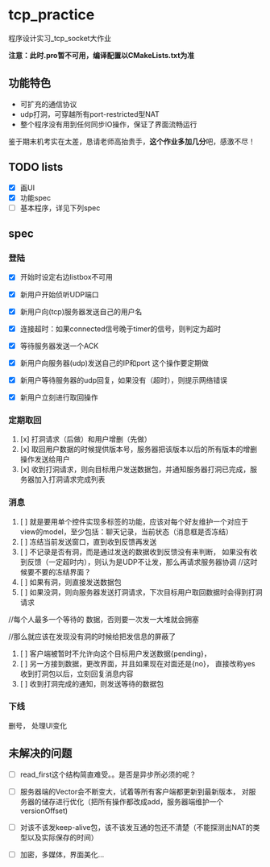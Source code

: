 # tcp_practice
程序设计实习_tcp_socket大作业


**注意：此时.pro暂不可用，编译配置以CMakeLists.txt为准**
## 功能特色

* 可扩充的通信协议
* udp打洞，可穿越所有port-restricted型NAT
* 整个程序没有用到任何同步IO操作，保证了界面流畅运行

鉴于期末机考实在太差，恳请老师高抬贵手，**这个作业多加几分**吧，感激不尽！

## TODO lists

* [x] 画UI
* [x] 功能spec
* [ ] 基本程序，详见下列spec

## spec

### 登陆
* [x] 开始时设定右边listbox不可用
* [x] 新用户开始侦听UDP端口
* [x] 新用户向(tcp)服务器发送自己的用户名
* [x] 连接超时：如果connected信号晚于timer的信号，则判定为超时
* [x] 等待服务器发送一个ACK
* [x] 新用户向服务器(udp)发送自己的IP和port 这个操作要定期做
* [x] 新用户等待服务器的udp回复，如果没有（超时），则提示网络错误
* [x] 新用户立刻进行取回操作



### 定期取回

1. [x] 打洞请求（后做）和用户增删（先做）
1. [x] 取回用户数据的时候提供版本号，服务器把该版本以后的所有版本的增删操作发送给用户
1. [x] 收到打洞请求，则向目标用户发送数据包，并通知服务器打洞已完成，服务器加入打洞请求完成列表





### 消息
1. [ ] 就是要用单个控件实现多标签的功能，应该对每个好友维护一个对应于view的model，至少包括：聊天记录，当前状态（消息框是否冻结）
1. [ ] 冻结当前发送窗口，直到收到反馈再发送
1. [ ] 不记录是否有洞，而是通过发送的数据收到反馈没有来判断，
如果没有收到反馈（一定超时内），则认为是UDP不让发，那么再请求服务器协调
//这时候要不要的冻结界面？
1. [ ] 如果有洞，则直接发送数据包
1. [ ] 如果没洞，则向服务器发送打洞请求，下次目标用户取回数据时会得到打洞请求

//每个人最多一个等待的 数据，否则要一次发一大堆就会拥塞

//那么就应该在发现没有洞的时候给把发信息的屏蔽了
        
1. [ ] 客户端被暂时不允许向这个目标用户发送数据{pending}，
1. [ ] 另一方接到数据，更改界面，并且如果现在对面还是{no}， 直接改称yes
        收到打洞包以后，立刻回复消息内容
1. [ ] 收到打洞完成的通知，则发送等待的数据包


### 下线

删号，
处理UI变化

## 未解决的问题

* [ ] read_first这个结构简直难受。。是否是异步所必须的呢？
* [ ] 服务器端的Vector会不断变大，试着等所有客户端都更新到最新版本，
对服务器的储存进行优化（把所有操作都改成add，服务器端维护一个versionOffset)
* [ ] 对该不该发keep-alive包，该不该发互通的包还不清楚（不能探测出NAT的类型以及实际保存的时间）
* [ ] 加密，多媒体，界面美化...




